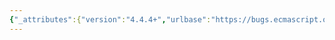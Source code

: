 ```yaml
---
{"_attributes":{"version":"4.4.4+","urlbase":"https://bugs.ecmascript.org/","maintainer":"dherman@mozilla.com"},"bug":{"bug_id":3112,"creation_ts":"2014-08-08 04:27:00 -0700","short_desc":"Define behavior of `Date.UTC` when called with fewer than two arguments","delta_ts":"2015-03-16 14:31:24 -0700","product":"Draft for 7th Edition","component":"Deferred from 6th edition","version":"unspecified","rep_platform":"All","op_sys":"All","bug_status":"CONFIRMED","see_also":"https://bugzilla.mozilla.org/show_bug.cgi?id=1050755","priority":"Normal","bug_severity":"enhancement","everconfirmed":true,"reporter":{"uid":"mathias","name":"Mathias Bynens"},"assigned_to":{"uid":"allen","name":"Allen Wirfs-Brock"},"cc":["andrebargull","mathias"],"long_desc":[{"commentid":9726,"comment_count":0,"who":{"uid":"mathias","name":"Mathias Bynens"},"bug_when":"2014-08-08 04:27:53 -0700","thetext":"Section 20.3.3.4 on `Date.UTC` says:\n\n> When the UTC function is called with fewer than two arguments, the behaviour is implementation-dependent. \n\nPlease define this behavior rather than leaving it up to implementors. This would improve interoperability.\n\nWeb reality seems to except a return value of `NaN` in this case. http://javascript.spec.whatwg.org/#date.utc\n\nResults for:\n\n    [ Date.UTC(), Date.UTC(1) ]\n\nSafari/JavaScriptCore: [ NaN, NaN ]\nChrome/Opera/V8: [ NaN, NaN ]\nSafari/JavaScriptCore: [ NaN, NaN ]\nOld Opera/Carakan: [ NaN, NaN ]\n\nOnly Firefox returns a non-`NaN` value: [ -2208988800000, -2177452800000 ]"},{"commentid":9727,"comment_count":1,"who":{"uid":"andrebargull","name":"André Bargull"},"bug_when":"2014-08-08 04:47:03 -0700","thetext":"IE11: [-2208988800000, -2177452800000]"},{"commentid":9731,"comment_count":2,"who":{"uid":"allen","name":"Allen Wirfs-Brock"},"bug_when":"2014-08-08 07:55:06 -0700","thetext":"(In reply to Mathias Bynens from comment #0)\n> Section 20.3.3.4 on `Date.UTC` says:\n> \n> > When the UTC function is called with fewer than two arguments, the behaviour is implementation-dependent. \n> \n> Please define this behavior rather than leaving it up to implementors. This\n> would improve interoperability.\n> \n> Web reality seems to except a return value of `NaN` in this case.\n> http://javascript.spec.whatwg.org/#date.utc\n> \n> Results for:\n> \n>     [ Date.UTC(), Date.UTC(1) ]\n> \n> Safari/JavaScriptCore: [ NaN, NaN ]\n> Chrome/Opera/V8: [ NaN, NaN ]\n> Safari/JavaScriptCore: [ NaN, NaN ]\n> Old Opera/Carakan: [ NaN, NaN ]\n> \n> Only Firefox returns a non-`NaN` value: [ -2208988800000, -2177452800000 ]\n\nThe above (plus the IE) result says to me that \"web reality\" is that the result is implementation defined, just like the spec. says.\n\nWe could consider changing the spec if implementations are willing to go along, but it should be a principle changed.  Why shouldn't Date.UTC produce a valid timevalue when called with fewer than one arguments?"},{"commentid":12205,"comment_count":3,"who":{"uid":"allen","name":"Allen Wirfs-Brock"},"bug_when":"2015-02-06 18:02:55 -0800","thetext":"deferring to ES7 where we'll see if anybody wants to champion this"}]}}
---
```

